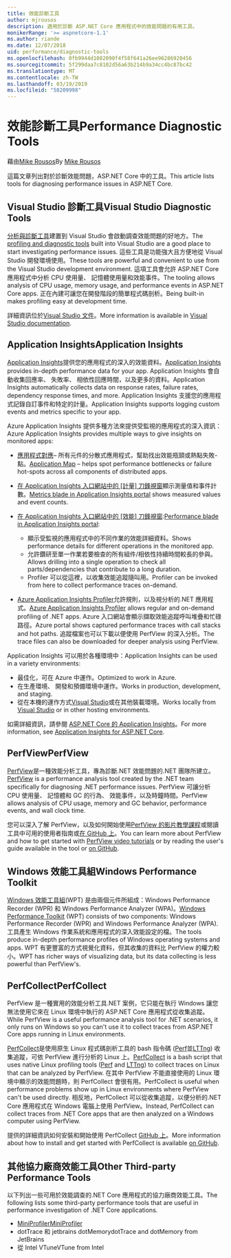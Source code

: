 ```yaml
---
title: 效能診斷工具
author: mjrousos
description: 適用於診斷 ASP.NET Core 應用程式中的效能問題的有用工具。
monikerRange: '>= aspnetcore-1.1'
ms.author: riande
ms.date: 12/07/2018
uid: performance/diagnostic-tools
ms.openlocfilehash: 0fb9944d1082090f4f58f641a26ee96286920456
ms.sourcegitcommit: 5f299daa7c8102d56a63b214b9a34cc4bc87bc42
ms.translationtype: MT
ms.contentlocale: zh-TW
ms.lasthandoff: 03/19/2019
ms.locfileid: "58209998"
---
```

# <a name="performance-diagnostic-tools"></a><span data-ttu-id="93043-103">效能診斷工具</span><span class="sxs-lookup"><span data-stu-id="93043-103">Performance Diagnostic Tools</span></span>

<span data-ttu-id="93043-104">藉由[Mike Rousos](https://github.com/mjrousos)</span><span class="sxs-lookup"><span data-stu-id="93043-104">By [Mike Rousos](https://github.com/mjrousos)</span></span>

<span data-ttu-id="93043-105">這篇文章列出對於診斷效能問題，ASP.NET Core 中的工具。</span><span class="sxs-lookup"><span data-stu-id="93043-105">This article lists tools for diagnosing performance issues in ASP.NET Core.</span></span>

## <a name="visual-studio-diagnostic-tools"></a><span data-ttu-id="93043-106">Visual Studio 診斷工具</span><span class="sxs-lookup"><span data-stu-id="93043-106">Visual Studio Diagnostic Tools</span></span>

<span data-ttu-id="93043-107">[分析與診斷工具](/visualstudio/profiling)建置到 Visual Studio 會啟動調查效能問題的好地方。</span><span class="sxs-lookup"><span data-stu-id="93043-107">The [profiling and diagnostic tools](/visualstudio/profiling) built into Visual Studio are a good place to start investigating performance issues.</span></span> <span data-ttu-id="93043-108">這些工具是功能強大且方便地從 Visual Studio 開發環境使用。</span><span class="sxs-lookup"><span data-stu-id="93043-108">These tools are powerful and convenient to use from the Visual Studio development environment.</span></span> <span data-ttu-id="93043-109">這項工具會允許 ASP.NET Core 應用程式中分析 CPU 使用量、 記憶體使用量和效能事件。</span><span class="sxs-lookup"><span data-stu-id="93043-109">The tooling allows analysis of CPU usage, memory usage, and performance events in ASP.NET Core apps.</span></span> <span data-ttu-id="93043-110">正在內建可讓您在開發階段的簡單程式碼剖析。</span><span class="sxs-lookup"><span data-stu-id="93043-110">Being built-in makes profiling easy at development time.</span></span>

<span data-ttu-id="93043-111">詳細資訊位於[Visual Studio 文件](/visualstudio/profiling/profiling-overview)。</span><span class="sxs-lookup"><span data-stu-id="93043-111">More information is available in [Visual Studio documentation](/visualstudio/profiling/profiling-overview).</span></span>

## <a name="application-insights"></a><span data-ttu-id="93043-112">Application Insights</span><span class="sxs-lookup"><span data-stu-id="93043-112">Application Insights</span></span>

<span data-ttu-id="93043-113">[Application Insights](/azure/application-insights/app-insights-overview)提供您的應用程式的深入的效能資料。</span><span class="sxs-lookup"><span data-stu-id="93043-113">[Application Insights](/azure/application-insights/app-insights-overview) provides in-depth performance data for your app.</span></span> <span data-ttu-id="93043-114">Application Insights 會自動收集回應率、 失敗率、 相依性回應時間，以及更多的資料。</span><span class="sxs-lookup"><span data-stu-id="93043-114">Application Insights automatically collects data on response rates, failure rates, dependency response times, and more.</span></span> <span data-ttu-id="93043-115">Application Insights 支援您的應用程式記錄自訂事件和特定的計量。</span><span class="sxs-lookup"><span data-stu-id="93043-115">Application Insights supports logging custom events and metrics specific to your app.</span></span>

<span data-ttu-id="93043-116">Azure Application Insights 提供多種方法來提供受監視的應用程式的深入資訊：</span><span class="sxs-lookup"><span data-stu-id="93043-116">Azure Application Insights provides multiple ways to give insights on monitored apps:</span></span>

- <span data-ttu-id="93043-117">[應用程式對應](/azure/application-insights/app-insights-app-map)– 所有元件的分散式應用程式，幫助找出效能瓶頸或熱點失敗-點。</span><span class="sxs-lookup"><span data-stu-id="93043-117">[Application Map](/azure/application-insights/app-insights-app-map) – helps spot performance bottlenecks or failure hot-spots across all components of distributed apps.</span></span>
- <span data-ttu-id="93043-118">[在 Application Insights 入口網站中的 [計量] 刀鋒視窗](/azure/application-insights/app-insights-metrics-explorer?toc=/azure/azure-monitor/toc.json)顯示測量值和事件計數。</span><span class="sxs-lookup"><span data-stu-id="93043-118">[Metrics blade in Application Insights portal](/azure/application-insights/app-insights-metrics-explorer?toc=/azure/azure-monitor/toc.json) shows measured values and event counts.</span></span>
- <span data-ttu-id="93043-119">[在 Application Insights 入口網站中的 [效能] 刀鋒視窗](/azure/application-insights/app-insights-tutorial-performance):</span><span class="sxs-lookup"><span data-stu-id="93043-119">[Performance blade in Application Insights portal](/azure/application-insights/app-insights-tutorial-performance):</span></span>

  - <span data-ttu-id="93043-120">顯示受監視的應用程式中的不同作業的效能詳細資料。</span><span class="sxs-lookup"><span data-stu-id="93043-120">Shows performance details for different operations in the monitored app.</span></span>
  - <span data-ttu-id="93043-121">允許鑽研至單一作業若要檢查的所有組件/相依性持續時間較長的參與。</span><span class="sxs-lookup"><span data-stu-id="93043-121">Allows drilling into a single operation to check all parts/dependencies that contribute to a long duration.</span></span>
  - <span data-ttu-id="93043-122">Profiler 可以從這裡，以收集效能追蹤隨叫用。</span><span class="sxs-lookup"><span data-stu-id="93043-122">Profiler can be invoked from here to collect performance traces on-demand.</span></span>

- <span data-ttu-id="93043-123">[Azure Application Insights Profiler](/azure/azure-monitor/app/profiler)允許規則，以及視分析的.NET 應用程式。</span><span class="sxs-lookup"><span data-stu-id="93043-123">[Azure Application Insights Profiler](/azure/azure-monitor/app/profiler) allows regular and on-demand profiling of .NET apps.</span></span>  <span data-ttu-id="93043-124">Azure 入口網站會顯示擷取效能追蹤呼叫堆疊和忙碌路徑。</span><span class="sxs-lookup"><span data-stu-id="93043-124">Azure portal shows captured performance traces with call stacks and hot paths.</span></span> <span data-ttu-id="93043-125">追蹤檔案也可以下載以便使用 PerfView 的深入分析。</span><span class="sxs-lookup"><span data-stu-id="93043-125">The trace files can also be downloaded for deeper analysis using PerfView.</span></span>

<span data-ttu-id="93043-126">Application Insights 可以用於各種環境中：</span><span class="sxs-lookup"><span data-stu-id="93043-126">Application Insights can be used in a variety environments:</span></span>

- <span data-ttu-id="93043-127">最佳化，可在 Azure 中運作。</span><span class="sxs-lookup"><span data-stu-id="93043-127">Optimized to work in Azure.</span></span>
- <span data-ttu-id="93043-128">在生產環境、 開發和預備環境中運作。</span><span class="sxs-lookup"><span data-stu-id="93043-128">Works in production, development, and staging.</span></span>
- <span data-ttu-id="93043-129">從在本機的運作方式[Visual Studio](/azure/application-insights/app-insights-visual-studio)或在其他裝載環境。</span><span class="sxs-lookup"><span data-stu-id="93043-129">Works locally from [Visual Studio](/azure/application-insights/app-insights-visual-studio) or in other hosting environments.</span></span>

<span data-ttu-id="93043-130">如需詳細資訊，請參閱 [ASP.NET Core 的 Application Insights](/azure/application-insights/app-insights-asp-net-core)。</span><span class="sxs-lookup"><span data-stu-id="93043-130">For more information, see [Application Insights for ASP.NET Core](/azure/application-insights/app-insights-asp-net-core).</span></span>

## <a name="perfview"></a><span data-ttu-id="93043-131">PerfView</span><span class="sxs-lookup"><span data-stu-id="93043-131">PerfView</span></span>

<span data-ttu-id="93043-132">[PerfView](https://github.com/Microsoft/perfview)是一種效能分析工具，專為診斷.NET 效能問題的.NET 團隊所建立。</span><span class="sxs-lookup"><span data-stu-id="93043-132">[PerfView](https://github.com/Microsoft/perfview) is a performance analysis tool created by the .NET team specifically for diagnosing .NET performance issues.</span></span> <span data-ttu-id="93043-133">PerfView 可讓分析 CPU 使用量、 記憶體和 GC 的行為、 效能事件，以及時鐘時間。</span><span class="sxs-lookup"><span data-stu-id="93043-133">PerfView allows analysis of CPU usage, memory and GC behavior, performance events, and wall clock time.</span></span>

<span data-ttu-id="93043-134">您可以深入了解 PerfView，以及如何開始使用[PerfView 的影片教學課程](http://channel9.msdn.com/Series/PerfView-Tutorial)或閱讀工具中可用的使用者指南或[在 GitHub 上](https://github.com/Microsoft/perfview)。</span><span class="sxs-lookup"><span data-stu-id="93043-134">You can learn more about PerfView and how to get started with [PerfView video tutorials](http://channel9.msdn.com/Series/PerfView-Tutorial) or by reading the user's guide available in the tool or [on GitHub](https://github.com/Microsoft/perfview).</span></span>

## <a name="windows-performance-toolkit"></a><span data-ttu-id="93043-135">Windows 效能工具組</span><span class="sxs-lookup"><span data-stu-id="93043-135">Windows Performance Toolkit</span></span>

<span data-ttu-id="93043-136">[Windows 效能工具組](/windows-hardware/test/wpt/)(WPT) 是由兩個元件所組成：Windows Performance Recorder (WPR) 和 Windows Performance Analyzer (WPA)。</span><span class="sxs-lookup"><span data-stu-id="93043-136">[Windows Performance Toolkit](/windows-hardware/test/wpt/) (WPT) consists of two components: Windows Performance Recorder (WPR) and Windows Performance Analyzer (WPA).</span></span> <span data-ttu-id="93043-137">工具產生 Windows 作業系統和應用程式的深入效能設定的檔。</span><span class="sxs-lookup"><span data-stu-id="93043-137">The tools produce in-depth performance profiles of Windows operating systems and apps.</span></span> <span data-ttu-id="93043-138">WPT 有更豐富的方式視覺化資料，但其收集的資料比 PerfView 的權力較小。</span><span class="sxs-lookup"><span data-stu-id="93043-138">WPT has richer ways of visualizing data, but its data collecting is less powerful than PerfView's.</span></span>

## <a name="perfcollect"></a><span data-ttu-id="93043-139">PerfCollect</span><span class="sxs-lookup"><span data-stu-id="93043-139">PerfCollect</span></span>

<span data-ttu-id="93043-140">PerfView 是一種實用的效能分析工具.NET 案例，它只能在執行 Windows 讓您無法使用它來在 Linux 環境中執行的 ASP.NET Core 應用程式從收集追蹤。</span><span class="sxs-lookup"><span data-stu-id="93043-140">While PerfView is a useful performance analysis tool for .NET scenarios, it only runs on Windows so you can't use it to collect traces from ASP.NET Core apps running in Linux environments.</span></span>

<span data-ttu-id="93043-141">[PerfCollect](https://github.com/dotnet/coreclr/blob/master/Documentation/project-docs/linux-performance-tracing.md)是使用原生 Linux 程式碼剖析工具的 bash 指令碼 ([Perf](https://perf.wiki.kernel.org/index.php/Main_Page)並[LTTng](https://lttng.org/)) 收集追蹤，可依 PerfView 進行分析的 Linux 上。</span><span class="sxs-lookup"><span data-stu-id="93043-141">[PerfCollect](https://github.com/dotnet/coreclr/blob/master/Documentation/project-docs/linux-performance-tracing.md) is a bash script that uses native Linux profiling tools ([Perf](https://perf.wiki.kernel.org/index.php/Main_Page) and [LTTng](https://lttng.org/)) to collect traces on Linux that can be analyzed by PerfView.</span></span> <span data-ttu-id="93043-142">在其中 PerfView 不能直接使用的 Linux 環境中顯示的效能問題時，則 PerfCollect 會很有用。</span><span class="sxs-lookup"><span data-stu-id="93043-142">PerfCollect is useful when performance problems show up in Linux environments where PerfView can't be used directly.</span></span> <span data-ttu-id="93043-143">相反地，PerfCollect 可以從收集追蹤，以便分析的.NET Core 應用程式在 Windows 電腦上使用 PerfView。</span><span class="sxs-lookup"><span data-stu-id="93043-143">Instead, PerfCollect can collect traces from .NET Core apps that are then analyzed on a Windows computer using PerfView.</span></span>

<span data-ttu-id="93043-144">提供的詳細資訊如何安裝和開始使用 PerfCollect [GitHub 上](https://github.com/dotnet/coreclr/blob/master/Documentation/project-docs/linux-performance-tracing.md)。</span><span class="sxs-lookup"><span data-stu-id="93043-144">More information about how to install and get started with PerfCollect is available [on GitHub](https://github.com/dotnet/coreclr/blob/master/Documentation/project-docs/linux-performance-tracing.md).</span></span>

## <a name="other-third-party-performance-tools"></a><span data-ttu-id="93043-145">其他協力廠商效能工具</span><span class="sxs-lookup"><span data-stu-id="93043-145">Other Third-party Performance Tools</span></span>

<span data-ttu-id="93043-146">以下列出一些可用於效能調查的.NET Core 應用程式的協力廠商效能工具。</span><span class="sxs-lookup"><span data-stu-id="93043-146">The following lists some third-party performance tools that are useful in performance investigation of .NET Core applications.</span></span>

- [<span data-ttu-id="93043-147">MiniProfiler</span><span class="sxs-lookup"><span data-stu-id="93043-147">MiniProfiler</span></span>](https://miniprofiler.com/)
- <span data-ttu-id="93043-148">dotTrace 和 jetbrains dotMemory</span><span class="sxs-lookup"><span data-stu-id="93043-148">dotTrace and dotMemory from JetBrains</span></span>
- <span data-ttu-id="93043-149">從 Intel VTune</span><span class="sxs-lookup"><span data-stu-id="93043-149">VTune from Intel</span></span>
